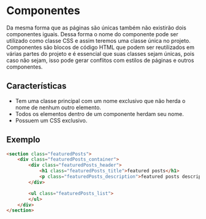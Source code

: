 # Componentes
Da mesma forma que as páginas são únicas também não existirão dois componentes iguais. Dessa forma o nome do componente pode ser utilizado como classe CSS e assim teremos uma classe única no projeto. Componentes são blocos de código HTML que podem ser reutilizados em várias partes do projeto e é essencial que suas classes sejam únicas, pois caso não sejam, isso pode gerar conflitos com estilos de páginas e outros componentes.

## Características
- Tem uma classe principal com um nome exclusivo que não herda o nome de nenhum outro elemento.
- Todos os elementos dentro de um componente herdam seu nome.
- Possuem um CSS exclusivo.

## Exemplo
```html
<section class="featuredPosts">
	<div class="featuredPosts_container">
		<div class="featuredPosts_header">
			<h1 class="featuredPosts_title">featured posts</h1>
			<p class="featuredPosts_description">featured posts description</p>
		</div>

		<ul class="featuredPosts_list">
		</ul>
	</div>
</section>
```